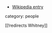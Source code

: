 

* [Wikipedia entry](http://en.wikipedia.org/wiki/Hassler_Whitney)

category: people

[[!redirects Whitney]]
